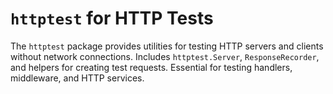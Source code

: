 # `httptest` for HTTP Tests

The `httptest` package provides utilities for testing HTTP servers and clients without network connections. Includes `httptest.Server`, `ResponseRecorder`, and helpers for creating test requests. Essential for testing handlers, middleware, and HTTP services.